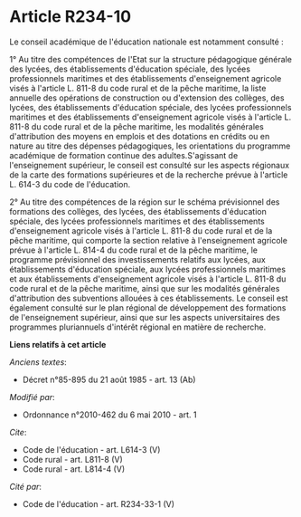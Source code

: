 # Article R234-10

Le conseil académique de l'éducation nationale est notamment consulté : 

1° Au titre des compétences de l'Etat sur la structure pédagogique générale des lycées, des établissements d'éducation
spéciale, des lycées professionnels maritimes et des établissements d'enseignement agricole visés à l'article L. 811-8 du
code rural et de la pêche maritime, la liste annuelle des opérations de construction ou d'extension des collèges, des lycées,
des établissements d'éducation spéciale, des lycées professionnels maritimes et des établissements d'enseignement agricole
visés à l'article L. 811-8 du code rural et de la pêche maritime, les modalités générales d'attribution des moyens en emplois
et des dotations en crédits ou en nature au titre des dépenses pédagogiques, les orientations du programme académique de
formation continue des adultes.S'agissant de l'enseignement supérieur, le conseil est consulté sur les aspects régionaux de
la carte des formations supérieures et de la recherche prévue à l'article L. 614-3 du code de l'éducation. 

2° Au titre des compétences de la région sur le schéma prévisionnel des formations des collèges, des lycées, des
établissements d'éducation spéciale, des lycées professionnels maritimes et des établissements d'enseignement agricole visés
à l'article L. 811-8 du code rural et de la pêche maritime, qui comporte la section relative à l'enseignement agricole prévue
à l'article L. 814-4 du code rural et de la pêche maritime, le programme prévisionnel des investissements relatifs aux
lycées, aux établissements d'éducation spéciale, aux lycées professionnels maritimes et aux établissements d'enseignement
agricole visés à l'article L. 811-8 du code rural et de la pêche maritime, ainsi que sur les modalités générales
d'attribution des subventions allouées à ces établissements. Le conseil est également consulté sur le plan régional de
développement des formations de l'enseignement supérieur, ainsi que sur les aspects universitaires des programmes
pluriannuels d'intérêt régional en matière de recherche.

**Liens relatifs à cet article**

_Anciens textes_:

  - Décret n°85-895 du 21 août 1985 - art. 13 (Ab)

_Modifié par_:

  - Ordonnance n°2010-462 du 6 mai 2010 - art. 1

_Cite_:

  - Code de l'éducation - art. L614-3 (V)
  - Code rural - art. L811-8 (V)
  - Code rural - art. L814-4 (V)

_Cité par_:

  - Code de l'éducation - art. R234-33-1 (V)
